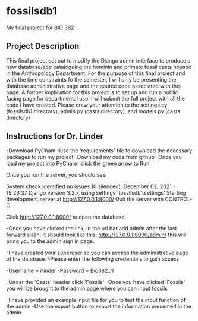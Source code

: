 # fossilsdb1
My final project for BIO 382
## Project Description
This final project set out to modify the Django admin interface to produce a new database/app cataloguing the hominin and primate fossil casts housed in the Anthropology Department. For the purpose of this final project and with the time constraints fo the semester, I will only be presenting the database administrative page and the source code associated with this page. A further implication for this project is to set up and run a public facing page for departmental use. I will submit the full project with all the code I have created. Please draw your attention to the settings.py (fossilsdb1 directory), admin.py (casts directory), and models.py (casts directory)
## Instructions for Dr. Linder
-Download PyCham
-Use the 'requirements' file to download the necessary packages to run my project
-Download my code from github
-Once you load my project into PyCharm click the green arrow to Run

Once you run the server, you should see 

System check identified no issues (0 silenced).
December 02, 2021 - 19:26:37
Django version 3.2.7, using settings 'fossilsdb1.settings'
Starting development server at http://127.0.0.1:8000/
Quit the server with CONTROL-C.

Click http://127.0.0.1:8000/ to open the database. 

-Once you have clicked the link, in the url bar add admin after the last forward slash. It should look like this: http://127.0.0.1:8000/admin/ this will bring you to the admin sign in page. 

-I have created your superuser so you can access the administrative page of the database. 
-Please enter the following credentials to gain access

-Username = rlinder 
-Password = Bio382_rl

-Under the 'Casts' header click 'Fossils'
-Once you have clicked 'Fossils' you will be brought to the admin page where you can input fossils

-I have provided an example input file for you to test the input function of the admin
-Use the export button to export the information presented in the admin
